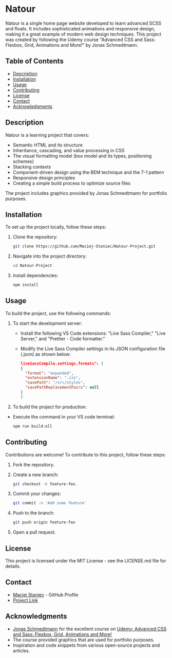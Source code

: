 # Natour

Natour is a single home page website developed to learn advanced SCSS and floats. It includes sophisticated animations and responsive design, making it a great example of modern web design techniques. This project was created by following the Udemy course "Advanced CSS and Sass: Flexbox, Grid, Animations and More!" by Jonas Schmedtmann.

## Table of Contents

- [Description](#description)
- [Installation](#installation)
- [Usage](#usage)
- [Contributing](#contributing)
- [License](#license)
- [Contact](#contact)
- [Acknowledgments](#acknowledgments)

## Description

Natour is a learning project that covers:

- Semantic HTML and its structure
- Inheritance, cascading, and value processing in CSS
- The visual formatting model (box model and its types, positioning schemes)
- Stacking contexts
- Component-driven design using the BEM technique and the 7-1 pattern
- Responsive design principles
- Creating a simple build process to optimize source files

The project includes graphics provided by Jonas Schmedtmann for portfolio purposes.

## Installation

To set up the project locally, follow these steps:

1. Clone the repository:

   ```sh
   git clone https://github.com/Maciej-Staniec/Natour-Project.git

   ```

2. Navigate into the project directory:

   ```sh
   cd Natour-Project
   ```

3. Install dependencies:

   ```sh
   npm install
   ```

## Usage

To build the project, use the following commands:

1. To start the development server:

    - Install the following VS Code extensions: "Live Sass Compiler," "Live Server," and "Prettier - Code formatter."

    - Modify the Live Sass Compiler settings in its JSON configuration file (.json) as shown below:

        ```json
        liveSassCompile.settings.formats": [
        {
          "format": "expanded",
          "extensionName": ".css",
          "savePath": "/src/styles",
          "savePathReplacementPairs": null
        }
        ]
        ```

2. To build the project for production:

- Execute the command in your VS code terminal:

  ```sh
  npm run build:all
  ```

## Contributing

Contributions are welcome! To contribute to this project, follow these steps:

1. Fork the repository.
2. Create a new branch:

    ```sh
    git checkout -b feature-foo.
    ```

3. Commit your changes:

    ```sh
    git commit -m 'Add some feature'
    ```

4. Push to the branch:

    ```sh
    git push origin feature-foo
    ```

5. Open a pull request.

## License

This project is licensed under the MIT License - see the LICENSE.md file for details.

## Contact

- [Maciej Staniec](https://github.com/Maciej-Staniec/) - GitHub Profile
- [Project Link](https://github.com/Maciej-Staniec/Natour-Project)

## Acknowledgments

- [Jonas Schmedtmann](https://x.com/jonasschmedtman) for the excellent course on [Udemy: Advanced CSS and Sass: Flexbox, Grid, Animations and More!](https://www.udemy.com/course/advanced-css-and-sass)
- The course provided graphics that are used for portfolio purposes.
- Inspiration and code snippets from various open-source projects and articles.
